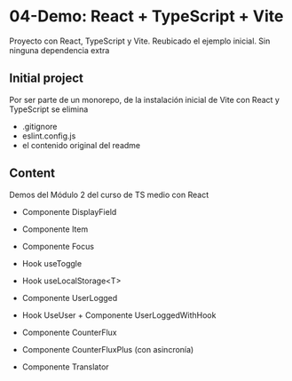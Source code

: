 # 04-Demo: React + TypeScript + Vite

Proyecto con React, TypeScript y Vite.
Reubicado el ejemplo inicial.
Sin ninguna dependencia extra

## Initial project

Por ser parte de un monorepo, de la instalación inicial de Vite con React y TypeScript se elimina

- .gitignore
- eslint.config.js
- el contenido original del readme

## Content

Demos del Módulo 2 del curso de TS medio con React

- Componente DisplayField
- Componente Item
- Componente Focus
- Hook useToggle
- Hook useLocalStorage\<T>

- Componente UserLogged
- Hook UseUser + Componente UserLoggedWithHook

- Componente CounterFlux
- Componente CounterFluxPlus (con asincronía)
- Componente Translator
